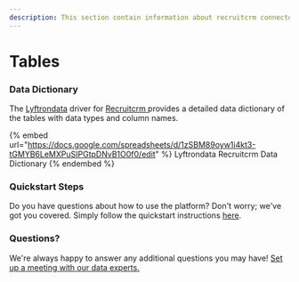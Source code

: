 ```yaml
---
description: This section contain information about recruitcrm connector tables information
---
```


# Tables

### Data Dictionary

The [Lyftrondata](https://www.lyftrondata.com/) driver for [Recruitcrm](https://www.lyftrondata.com/integration/human-resource-analytics/recruit-crm//)[ ](https://www.lyftrondata.com/integration/recruitcrm/)provides a detailed data dictionary of the tables with data types and column names.

{% embed url="https://docs.google.com/spreadsheets/d/1zSBM89oyw1i4kt3-tGMYB6LeMXPuSIPGtpDNvB1O0f0/edit" %}
Lyftrondata Recruitcrm Data Dictionary
{% endembed %}

### Quickstart Steps

Do you have questions about how to use the platform? Don't worry; we've got you covered. Simply follow the quickstart instructions [here](../README.md).

### Questions? <a href="#questions" id="questions"></a>

We're always happy to answer any additional questions you may have! [Set up a meeting with our data experts.](https://www.lyftrondata.com/book-a-meeting/)

